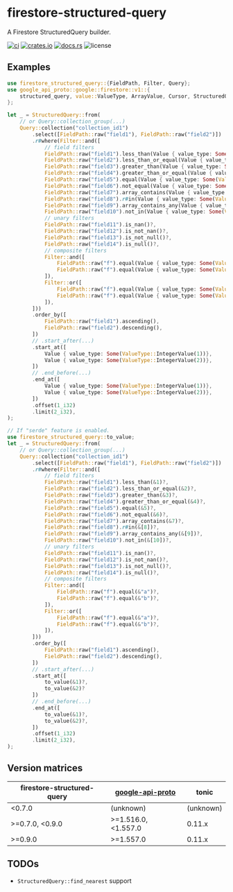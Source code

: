 # firestore-structured-query

A Firestore StructuredQuery builder.

[![ci](https://github.com/bouzuya/firestore-structured-query/workflows/ci/badge.svg)](https://github.com/bouzuya/firestore-structured-query/actions)
[![crates.io](https://img.shields.io/crates/v/firestore-structured-query)](https://crates.io/crates/firestore-structured-query)
[![docs.rs](https://img.shields.io/docsrs/firestore-structured-query)](https://docs.rs/firestore-structured-query)
![license](https://img.shields.io/crates/l/firestore-structured-query)

## Examples

```rust
use firestore_structured_query::{FieldPath, Filter, Query};
use google_api_proto::google::firestore::v1::{
    structured_query, value::ValueType, ArrayValue, Cursor, StructuredQuery, Value,
};

let _ = StructuredQuery::from(
    // or Query::collection_group(...)
    Query::collection("collection_id1")
        .select([FieldPath::raw("field1"), FieldPath::raw("field2")])
        .r#where(Filter::and([
            // field filters
            FieldPath::raw("field1").less_than(Value { value_type: Some(ValueType::IntegerValue(1)) })?,
            FieldPath::raw("field2").less_than_or_equal(Value { value_type: Some(ValueType::IntegerValue(2)) })?,
            FieldPath::raw("field3").greater_than(Value { value_type: Some(ValueType::IntegerValue(3)) })?,
            FieldPath::raw("field4").greater_than_or_equal(Value { value_type: Some(ValueType::IntegerValue(4)) })?,
            FieldPath::raw("field5").equal(Value { value_type: Some(ValueType::IntegerValue(5)) })?,
            FieldPath::raw("field6").not_equal(Value { value_type: Some(ValueType::IntegerValue(6)) })?,
            FieldPath::raw("field7").array_contains(Value { value_type: Some(ValueType::IntegerValue(7)) })?,
            FieldPath::raw("field8").r#in(Value { value_type: Some(ValueType::ArrayValue(ArrayValue { values: vec![Value { value_type: Some(ValueType::IntegerValue(8)) }] })) })?,
            FieldPath::raw("field9").array_contains_any(Value { value_type: Some(ValueType::ArrayValue(ArrayValue { values: vec![Value { value_type: Some(ValueType::IntegerValue(9)) }] })) })?,
            FieldPath::raw("field10").not_in(Value { value_type: Some(ValueType::ArrayValue(ArrayValue { values: vec![Value { value_type: Some(ValueType::IntegerValue(10)) }] })) })?,
            // unary filters
            FieldPath::raw("field11").is_nan()?,
            FieldPath::raw("field12").is_not_nan()?,
            FieldPath::raw("field13").is_not_null()?,
            FieldPath::raw("field14").is_null()?,
            // composite filters
            Filter::and([
                FieldPath::raw("f").equal(Value { value_type: Some(ValueType::StringValue("a".to_string())) })?,
                FieldPath::raw("f").equal(Value { value_type: Some(ValueType::StringValue("b".to_string())) })?,
            ]),
            Filter::or([
                FieldPath::raw("f").equal(Value { value_type: Some(ValueType::StringValue("a".to_string())) })?,
                FieldPath::raw("f").equal(Value { value_type: Some(ValueType::StringValue("b".to_string())) })?,
            ]),
        ]))
        .order_by([
            FieldPath::raw("field1").ascending(),
            FieldPath::raw("field2").descending(),
        ])
        // .start_after(...)
        .start_at([
            Value { value_type: Some(ValueType::IntegerValue(1))},
            Value { value_type: Some(ValueType::IntegerValue(2))},
        ])
        // .end_before(...)
        .end_at([
            Value { value_type: Some(ValueType::IntegerValue(1))},
            Value { value_type: Some(ValueType::IntegerValue(2))},
        ])
        .offset(1_i32)
        .limit(2_i32),
);

// If "serde" feature is enabled.
use firestore_structured_query::to_value;
let _ = StructuredQuery::from(
    // or Query::collection_group(...)
    Query::collection("collection_id1")
        .select([FieldPath::raw("field1"), FieldPath::raw("field2")])
        .r#where(Filter::and([
            // field filters
            FieldPath::raw("field1").less_than(&1)?,
            FieldPath::raw("field2").less_than_or_equal(&2)?,
            FieldPath::raw("field3").greater_than(&3)?,
            FieldPath::raw("field4").greater_than_or_equal(&4)?,
            FieldPath::raw("field5").equal(&5)?,
            FieldPath::raw("field6").not_equal(&6)?,
            FieldPath::raw("field7").array_contains(&7)?,
            FieldPath::raw("field8").r#in(&[8])?,
            FieldPath::raw("field9").array_contains_any(&[9])?,
            FieldPath::raw("field10").not_in(&[10])?,
            // unary filters
            FieldPath::raw("field11").is_nan()?,
            FieldPath::raw("field12").is_not_nan()?,
            FieldPath::raw("field13").is_not_null()?,
            FieldPath::raw("field14").is_null()?,
            // composite filters
            Filter::and([
                FieldPath::raw("f").equal(&"a")?,
                FieldPath::raw("f").equal(&"b")?,
            ]),
            Filter::or([
                FieldPath::raw("f").equal(&"a")?,
                FieldPath::raw("f").equal(&"b")?,
            ]),
        ]))
        .order_by([
            FieldPath::raw("field1").ascending(),
            FieldPath::raw("field2").descending(),
        ])
        // .start_after(...)
        .start_at([
            to_value(&1)?,
            to_value(&2)?
        ])
        // .end_before(...)
        .end_at([
            to_value(&1)?,
            to_value(&2)?,
        ])
        .offset(1_i32)
        .limit(2_i32),
);
```

## Version matrices

| firestore-structured-query | [google-api-proto]  | tonic     |
|----------------------------|---------------------|-----------|
| <0.7.0                     | (unknown)           | (unknown) |
| >=0.7.0, <0.9.0            | >=1.516.0, <1.557.0 | 0.11.x    |
| >=0.9.0                    | >=1.557.0           | 0.11.x    |

[google-api-proto]: https://github.com/mechiru/google-api-proto

## TODOs

- `StructuredQuery::find_nearest` support
